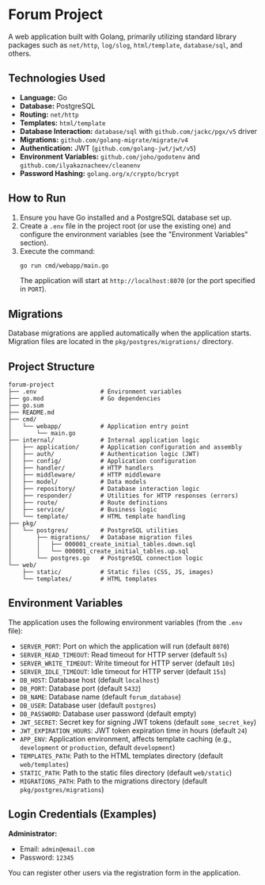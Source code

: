 # Forum Project

A web application built with Golang, primarily utilizing standard library packages such as `net/http`, `log/slog`, `html/template`, `database/sql`, and others.

## Technologies Used

-   **Language:** Go
-   **Database:** PostgreSQL
-   **Routing:** `net/http`
-   **Templates:** `html/template`
-   **Database Interaction:** `database/sql` with `github.com/jackc/pgx/v5` driver
-   **Migrations:** `github.com/golang-migrate/migrate/v4`
-   **Authentication:** JWT (`github.com/golang-jwt/jwt/v5`)
-   **Environment Variables:** `github.com/joho/godotenv` and `github.com/ilyakaznacheev/cleanenv`
-   **Password Hashing:** `golang.org/x/crypto/bcrypt`

## How to Run

1.  Ensure you have Go installed and a PostgreSQL database set up.
2.  Create a `.env` file in the project root (or use the existing one) and configure the environment variables (see the "Environment Variables" section).
3.  Execute the command:
    ```bash
    go run cmd/webapp/main.go
    ```
    The application will start at `http://localhost:8070` (or the port specified in `PORT`).

## Migrations

Database migrations are applied automatically when the application starts. Migration files are located in the `pkg/postgres/migrations/` directory.

## Project Structure

```
forum-project
├── .env                  # Environment variables
├── go.mod                # Go dependencies
├── go.sum
├── README.md
├── cmd/
│   └── webapp/           # Application entry point
│       └── main.go
├── internal/             # Internal application logic
│   ├── application/      # Application configuration and assembly
│   ├── auth/             # Authentication logic (JWT)
│   ├── config/           # Application configuration
│   ├── handler/          # HTTP handlers
│   ├── middleware/       # HTTP middleware
│   ├── model/            # Data models
│   ├── repository/       # Database interaction logic
│   ├── responder/        # Utilities for HTTP responses (errors)
│   ├── route/            # Route definitions
│   ├── service/          # Business logic
│   └── template/         # HTML template handling
├── pkg/
│   └── postgres/         # PostgreSQL utilities
│       ├── migrations/   # Database migration files
│       │   ├── 000001_create_initial_tables.down.sql
│       │   └── 000001_create_initial_tables.up.sql
│       └── postgres.go   # PostgreSQL connection logic
└── web/
    ├── static/           # Static files (CSS, JS, images)
    └── templates/        # HTML templates
```

## Environment Variables

The application uses the following environment variables (from the `.env` file):

-   `SERVER_PORT`: Port on which the application will run (default `8070`)
-   `SERVER_READ_TIMEOUT`: Read timeout for HTTP server (default `5s`)
-  `SERVER_WRITE_TIMEOUT`: Write timeout for HTTP server (default `10s`)
-  `SERVER_IDLE_TIMEOUT`: Idle timeout for HTTP server (default `15s`)
-   `DB_HOST`: Database host (default `localhost`)
-   `DB_PORT`: Database port (default `5432`)
-   `DB_NAME`: Database name (default `forum_database`)
-   `DB_USER`: Database user (default `postgres`)
-   `DB_PASSWORD`: Database user password (default empty)
-   `JWT_SECRET`: Secret key for signing JWT tokens (default `some_secret_key`)
-  `JWT_EXPIRATION_HOURS`: JWT token expiration time in hours (default `24`)
-   `APP_ENV`: Application environment, affects template caching (e.g., `development` or `production`, default `development`)
-   `TEMPLATES_PATH`: Path to the HTML templates directory (default `web/templates`)
-   `STATIC_PATH`: Path to the static files directory (default `web/static`)
-   `MIGRATIONS_PATH`: Path to the migrations directory (default `pkg/postgres/migrations`)

## Login Credentials (Examples)

**Administrator:**
-   Email: `admin@email.com`
-   Password: `12345`

You can register other users via the registration form in the application.